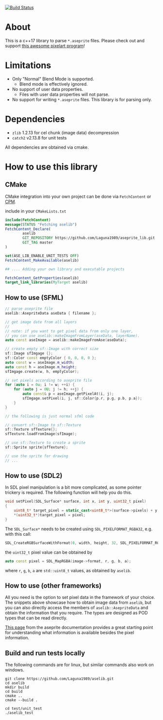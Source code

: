 [![Build Status](https://github.com/Laguna1989/aselib/actions/workflows/test_verification.yml/badge.svg)](https://github.com/Laguna1989/aselib/actions/workflows/unittests.yml)

# About

This is a c++17 library to parse `*.aseprite` files. Please check out and
support [this awesome pixelart program](https://www.aseprite.org/)!

# Limitations

* Only "Normal" Blend Mode is supported.
    * Blend mode is effectively ignored.
* No support of user data properties.
    * Files with user data properties will not parse.
* No support for writing `*.aseprite` files. This library is for parsing only.

# Dependencies

* `zlib` 1.2.13 for cel chunk (image data) decompression
* `catch2` v2.13.8 for unit tests

All dependencies are obtained via cmake.

# How to use this library

## CMake

CMake integration into your own project can be done via `FetchContent` or [CPM](https://github.com/cpm-cmake/CPM.cmake).

include in your `CMakeLists.txt`

```cmake
include(FetchContent)
message(STATUS "Fetching aselib")
FetchContent_Declare(
        aselib
        GIT_REPOSITORY https://github.com/Laguna1989/aseprite_lib.git
        GIT_TAG master
)

set(ASE_LIB_ENABLE_UNIT_TESTS OFF)
FetchContent_MakeAvailable(aselib)

## .... Adding your own library and executable projects

FetchContent_GetProperties(aselib)
target_link_libraries(MyTarget aselib)
```

## How to use (SFML)

```c++
// parse aseprite file    
aselib::AsepriteData aseData { filename };

// get image date from all layers
//
// note: if you want to get pixel data from only one layer,
// you can use aselib::makeImageFromLayer(aseData, layerName).
auto const aseImage = aselib::makeImageFromAse(aseData);

// create empty sf::Image with correct size
sf::Image sfImgage {};
sf::Color const emptyColor { 0, 0, 0, 0 };
auto const w = aseImage.m_width;
auto const h = aseImage.m_height;
sfImgage.create(w, h, emptyColor);

// set pixels according to aseprite file
for (auto i = 0u; i != w; ++i) {
    for (auto j = 0U; j != h; ++j) {
        auto const& p = aseImage.getPixelAt(i, j);
        sfImgage.setPixel(i, j, sf::Color{p.r, p.g, p.b, p.a});
    }
}

// the following is just normal sfml code

// convert sf::Image to sf::Texture
sf::Texture sfTexture{};
sfTexture.loadFromImage(sfImage);

// use sf::Texture to create a sprite
sf::Sprite sprite{sfTexture};

// use the sprite for drawing
// ...
```

## How to use (SDL2)

In SDL pixel manipulation is a bit more complicated, as some pointer trickery is required. The following function will
help you do this.

```c++
void setPixel(SDL_Surface* surface, int x, int y, uint32_t pixel)
{
    uint8_t* target_pixel = static_cast<uint8_t*>(surface->pixels) + y * surface->pitch + x * 4;
    *(uint32_t*)target_pixel = pixel;
}
```

The `SDL_Surface*` needs to be created using `SDL_PIXELFORMAT_RGBA32`, e.g. with this call:

```c++
SDL_CreateRGBSurfaceWithFormat(0, width, height, 32, SDL_PIXELFORMAT_RGBA32)
```

the `uint32_t` pixel value can be obtained by

```c++
auto const pixel = SDL_MapRGBA(image->format, r, g, b, a);
```

where `r`, `g`, `b`, `a` are `std::uint8_t` values, as obtained by `aselib`.

## How to use (other frameworks)

All you need is the option to set pixel data in the framework of your choice.
The snippets above showcase how to obtain image data from `aselib`, but you can also directly access the members
of `aselib::AsepriteData` and obtain the information that you require. The types are designed as POD types that can be
read directly.

[This page](https://github.com/aseprite/aseprite/blob/main/docs/ase-file-specs.md) from the aseprite documentation
provides a great starting point for understanding what information is available besides the pixel information.

## Build and run tests locally

The following commands are for linux, but similar commands also work on windows.

```shell
git clone https://github.com/Laguna1989/aselib.git
cd aselib
mkdir build
cd build
cmake ..
cmake --build .

cd test/unit_test
./aselib_test
```


